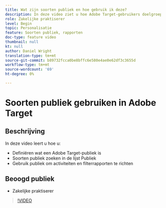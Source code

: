 ```yaml
---
title: Wat zijn soorten publiek en hoe gebruik ik deze?
description: In deze video ziet u hoe Adobe Target-gebruikers doelgroepen kunnen gebruiken voor doelactiviteiten en filterrapporten.
role: Zakelijke praktiserer
level: Begin
topic: Personalisatie
feature: Soorten publiek, rapporten
doc-type: feature video
thumbnail: null
kt: null
author: Daniel Wright
translation-type: tm+mt
source-git-commit: b89732fcca0be8bffc6e580e4ae0e62df3c3655d
workflow-type: tm+mt
source-wordcount: '69'
ht-degree: 0%

---
```



# Soorten publiek gebruiken in Adobe Target

## Beschrijving

In deze video leert u hoe u:

* Definiëren wat een Adobe Target-publiek is
* Soorten publiek zoeken in de lijst Publiek
* Gebruik publiek om activiteiten en filterrapporten te richten

## Beoogd publiek

* Zakelijke praktiserer

>[!VIDEO](https://video.tv.adobe.com/v/17398/?quality=12)